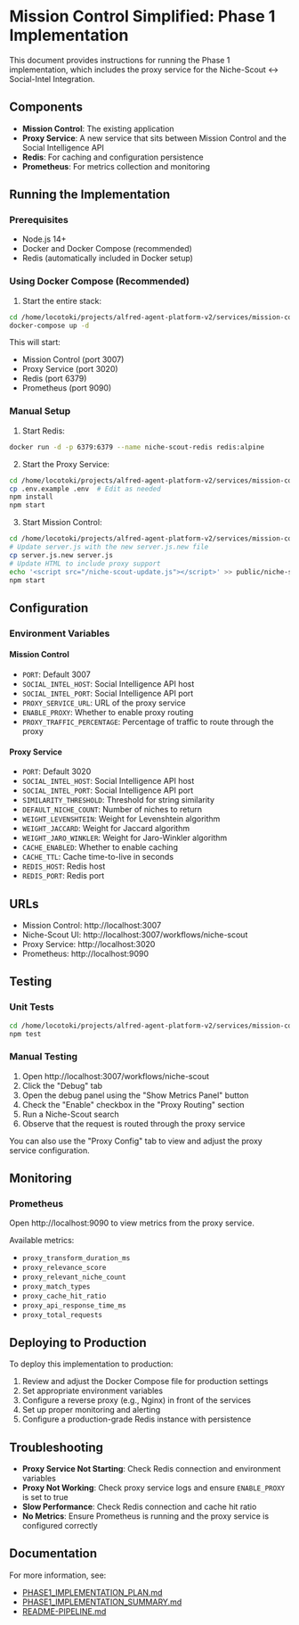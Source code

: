 # Mission Control Simplified: Phase 1 Implementation

This document provides instructions for running the Phase 1 implementation, which includes the proxy service for the Niche-Scout ↔ Social-Intel Integration.

## Components

- **Mission Control**: The existing application
- **Proxy Service**: A new service that sits between Mission Control and the Social Intelligence API
- **Redis**: For caching and configuration persistence
- **Prometheus**: For metrics collection and monitoring

## Running the Implementation

### Prerequisites

- Node.js 14+
- Docker and Docker Compose (recommended)
- Redis (automatically included in Docker setup)

### Using Docker Compose (Recommended)

1. Start the entire stack:

```bash
cd /home/locotoki/projects/alfred-agent-platform-v2/services/mission-control-simplified
docker-compose up -d
```

This will start:
- Mission Control (port 3007)
- Proxy Service (port 3020)
- Redis (port 6379)
- Prometheus (port 9090)

### Manual Setup

1. Start Redis:

```bash
docker run -d -p 6379:6379 --name niche-scout-redis redis:alpine
```

2. Start the Proxy Service:

```bash
cd /home/locotoki/projects/alfred-agent-platform-v2/services/mission-control-simplified/proxy-service
cp .env.example .env  # Edit as needed
npm install
npm start
```

3. Start Mission Control:

```bash
cd /home/locotoki/projects/alfred-agent-platform-v2/services/mission-control-simplified
# Update server.js with the new server.js.new file
cp server.js.new server.js
# Update HTML to include proxy support
echo '<script src="/niche-scout-update.js"></script>' >> public/niche-scout.html
npm start
```

## Configuration

### Environment Variables

#### Mission Control

- `PORT`: Default 3007
- `SOCIAL_INTEL_HOST`: Social Intelligence API host
- `SOCIAL_INTEL_PORT`: Social Intelligence API port
- `PROXY_SERVICE_URL`: URL of the proxy service
- `ENABLE_PROXY`: Whether to enable proxy routing
- `PROXY_TRAFFIC_PERCENTAGE`: Percentage of traffic to route through the proxy

#### Proxy Service

- `PORT`: Default 3020
- `SOCIAL_INTEL_HOST`: Social Intelligence API host
- `SOCIAL_INTEL_PORT`: Social Intelligence API port
- `SIMILARITY_THRESHOLD`: Threshold for string similarity
- `DEFAULT_NICHE_COUNT`: Number of niches to return
- `WEIGHT_LEVENSHTEIN`: Weight for Levenshtein algorithm
- `WEIGHT_JACCARD`: Weight for Jaccard algorithm
- `WEIGHT_JARO_WINKLER`: Weight for Jaro-Winkler algorithm
- `CACHE_ENABLED`: Whether to enable caching
- `CACHE_TTL`: Cache time-to-live in seconds
- `REDIS_HOST`: Redis host
- `REDIS_PORT`: Redis port

## URLs

- Mission Control: http://localhost:3007
- Niche-Scout UI: http://localhost:3007/workflows/niche-scout
- Proxy Service: http://localhost:3020
- Prometheus: http://localhost:9090

## Testing

### Unit Tests

```bash
cd /home/locotoki/projects/alfred-agent-platform-v2/services/mission-control-simplified/proxy-service
npm test
```

### Manual Testing

1. Open http://localhost:3007/workflows/niche-scout
2. Click the "Debug" tab
3. Open the debug panel using the "Show Metrics Panel" button
4. Check the "Enable" checkbox in the "Proxy Routing" section
5. Run a Niche-Scout search
6. Observe that the request is routed through the proxy service

You can also use the "Proxy Config" tab to view and adjust the proxy service configuration.

## Monitoring

### Prometheus

Open http://localhost:9090 to view metrics from the proxy service.

Available metrics:
- `proxy_transform_duration_ms`
- `proxy_relevance_score`
- `proxy_relevant_niche_count`
- `proxy_match_types`
- `proxy_cache_hit_ratio`
- `proxy_api_response_time_ms`
- `proxy_total_requests`

## Deploying to Production

To deploy this implementation to production:

1. Review and adjust the Docker Compose file for production settings
2. Set appropriate environment variables
3. Configure a reverse proxy (e.g., Nginx) in front of the services
4. Set up proper monitoring and alerting
5. Configure a production-grade Redis instance with persistence

## Troubleshooting

- **Proxy Service Not Starting**: Check Redis connection and environment variables
- **Proxy Not Working**: Check proxy service logs and ensure `ENABLE_PROXY` is set to true
- **Slow Performance**: Check Redis connection and cache hit ratio
- **No Metrics**: Ensure Prometheus is running and the proxy service is configured correctly

## Documentation

For more information, see:
- [PHASE1_IMPLEMENTATION_PLAN.md](/docs/PHASE1_IMPLEMENTATION_PLAN.md)
- [PHASE1_IMPLEMENTATION_SUMMARY.md](/docs/PHASE1_IMPLEMENTATION_SUMMARY.md)
- [README-PIPELINE.md](/docs/README-PIPELINE.md)
